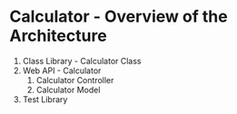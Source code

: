 # Calculator - Overview of the Architecture

1. Class Library - Calculator Class
2. Web API - Calculator
    1. Calculator Controller
    2. Calculator Model
3. Test Library
